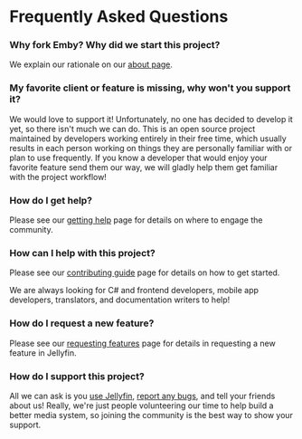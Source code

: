 # Frequently Asked Questions

### Why fork Emby? Why did we start this project?

We explain our rationale on our [about page](/about).

### My favorite client or feature is missing, why won't you support it?

We would love to support it! Unfortunately, no one has decided to develop it yet, so there isn't much we can do. This is an open source project maintained by developers working entirely in their free time, which usually results in each person working on things they are personally familiar with or plan to use frequently. If you know a developer that would enjoy your favorite feature send them our way, we will gladly help them get familiar with the project workflow!

### How do I get help?

Please see our [getting help](/user-docs/getting-help) page for details on where to engage the community.

### How can I help with this project?

Please see our [contributing guide](/contributor-docs/contributing) page for details on how to get started.

We are always looking for C# and frontend developers, mobile app developers, translators, and documentation writers to help!

### How do I request a new feature?

Please see our [requesting features](/contributor-docs/issues#requesting-features) page for details in requesting a new feature in Jellyfin.

### How do I support this project?

All we can ask is you [use Jellyfin](/administrator-docs/installing), [report any bugs](/contributor-docs/issues#reporting-bugs), and tell your friends about us! Really, we're just people volunteering our time to help build a better media system, so joining the community is the best way to show your support.
